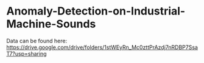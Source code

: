 # Anomaly-Detection-on-Industrial-Machine-Sounds
Data can be found here: https://drive.google.com/drive/folders/1stWEyRn_Mc0zttPrAzdj7nRDBP7SsaT7?usp=sharing
